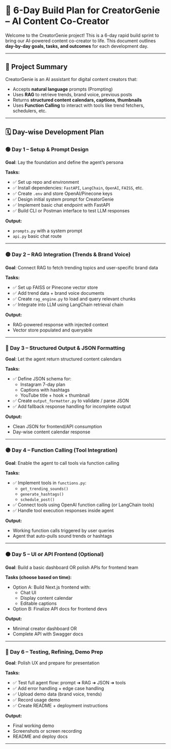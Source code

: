 # 📅 6-Day Build Plan for CreatorGenie – AI Content Co-Creator

Welcome to the CreatorGenie project! This is a 6-day rapid build sprint to bring our AI-powered content co-creator to life. This document outlines **day-by-day goals, tasks, and outcomes** for each development day.

---

## 🧠 Project Summary

CreatorGenie is an AI assistant for digital content creators that:
- Accepts **natural language** prompts (Prompting)
- Uses **RAG** to retrieve trends, brand voice, previous posts
- Returns **structured content calendars, captions, thumbnails**
- Uses **Function Calling** to interact with tools like trend fetchers, schedulers, etc.

---

## 🗓️ Day-wise Development Plan

### 🟢 **Day 1 – Setup & Prompt Design**
**Goal**: Lay the foundation and define the agent’s persona

**Tasks:**
- ✅ Set up repo and environment
- ✅ Install dependencies: `FastAPI`, `LangChain`, `OpenAI`, `FAISS`, etc.
- ✅ Create `.env` and store OpenAI/Pinecone keys
- ✅ Design initial system prompt for CreatorGenie
- ✅ Implement basic chat endpoint with FastAPI
- ✅ Build CLI or Postman interface to test LLM responses

**Output:**
- `prompts.py` with a system prompt
- `api.py` basic chat route

---

### 🟡 **Day 2 – RAG Integration (Trends & Brand Voice)**
**Goal**: Connect RAG to fetch trending topics and user-specific brand data

**Tasks:**
- ✅ Set up FAISS or Pinecone vector store
- ✅ Add trend data + brand voice documents
- ✅ Create `rag_engine.py` to load and query relevant chunks
- ✅ Integrate into LLM using LangChain retrieval chain

**Output:**
- RAG-powered response with injected context
- Vector store populated and queryable

---

### 🔵 **Day 3 – Structured Output & JSON Formatting**
**Goal**: Let the agent return structured content calendars

**Tasks:**
- ✅ Define JSON schema for:
  - Instagram 7-day plan
  - Captions with hashtags
  - YouTube title + hook + thumbnail
- ✅ Create `output_formatter.py` to validate / parse JSON
- ✅ Add fallback response handling for incomplete output

**Output:**
- Clean JSON for frontend/API consumption
- Day-wise content calendar response

---

### 🟣 **Day 4 – Function Calling (Tool Integration)**
**Goal**: Enable the agent to call tools via function calling

**Tasks:**
- ✅ Implement tools in `functions.py`:
  - `get_trending_sounds()`
  - `generate_hashtags()`
  - `schedule_post()`
- ✅ Connect tools using OpenAI function calling (or LangChain tools)
- ✅ Handle tool execution responses inside agent

**Output:**
- Working function calls triggered by user queries
- Agent that auto-pulls sound trends or hashtags

---

### 🟠 **Day 5 – UI or API Frontend (Optional)**
**Goal**: Build a basic dashboard OR polish APIs for frontend team

**Tasks (choose based on time):**
- Option A: Build Next.js frontend with:
  - Chat UI
  - Display content calendar
  - Editable captions
- Option B: Finalize API docs for frontend devs

**Output:**
- Minimal creator dashboard OR
- Complete API with Swagger docs

---

### 🔴 **Day 6 – Testing, Refining, Demo Prep**
**Goal**: Polish UX and prepare for presentation

**Tasks:**
- ✅ Test full agent flow: prompt ➜ RAG ➜ JSON ➜ tools
- ✅ Add error handling + edge case handling
- ✅ Upload demo data (brand voice, trends)
- ✅ Record usage demo
- ✅ Create README + deployment instructions

**Output:**
- Final working demo
- Screenshots or screen recording
- README and deploy docs

---




